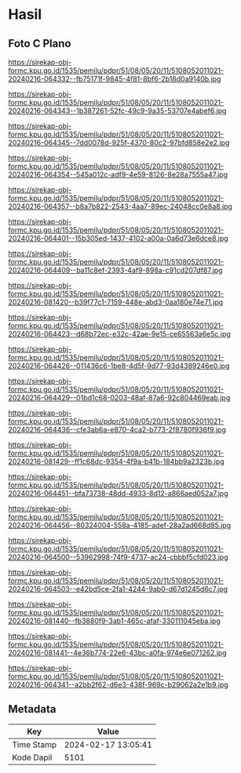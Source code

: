# Hasil

## Foto C Plano

https://sirekap-obj-formc.kpu.go.id/1535/pemilu/pdpr/51/08/05/20/11/5108052011021-20240216-064332--fb75171f-9845-4f81-8bf6-2b18d0a9140b.jpg

https://sirekap-obj-formc.kpu.go.id/1535/pemilu/pdpr/51/08/05/20/11/5108052011021-20240216-064343--1b387261-52fc-49c9-9a35-53707e4abef6.jpg

https://sirekap-obj-formc.kpu.go.id/1535/pemilu/pdpr/51/08/05/20/11/5108052011021-20240216-064345--7dd0078d-925f-4370-80c2-97bfd858e2e2.jpg

https://sirekap-obj-formc.kpu.go.id/1535/pemilu/pdpr/51/08/05/20/11/5108052011021-20240216-064354--545a012c-adf9-4e59-8126-8e28a7555a47.jpg

https://sirekap-obj-formc.kpu.go.id/1535/pemilu/pdpr/51/08/05/20/11/5108052011021-20240216-064357--b8a7b822-2543-4aa7-89ec-24048cc0e8a8.jpg

https://sirekap-obj-formc.kpu.go.id/1535/pemilu/pdpr/51/08/05/20/11/5108052011021-20240216-064401--15b305ed-1437-4102-a00a-0a6d73e6dce8.jpg

https://sirekap-obj-formc.kpu.go.id/1535/pemilu/pdpr/51/08/05/20/11/5108052011021-20240216-064409--ba11c8ef-2393-4af9-898a-c91cd207df87.jpg

https://sirekap-obj-formc.kpu.go.id/1535/pemilu/pdpr/51/08/05/20/11/5108052011021-20240216-081420--b39f77c1-7159-448e-abd3-0aa180e74e71.jpg

https://sirekap-obj-formc.kpu.go.id/1535/pemilu/pdpr/51/08/05/20/11/5108052011021-20240216-064423--d68b72ec-e32c-42ae-9e15-ce65563a6e5c.jpg

https://sirekap-obj-formc.kpu.go.id/1535/pemilu/pdpr/51/08/05/20/11/5108052011021-20240216-064426--011436c6-1be8-4d5f-9d77-93d4389246e0.jpg

https://sirekap-obj-formc.kpu.go.id/1535/pemilu/pdpr/51/08/05/20/11/5108052011021-20240216-064429--01bd1c68-0203-48af-87a6-92c804469eab.jpg

https://sirekap-obj-formc.kpu.go.id/1535/pemilu/pdpr/51/08/05/20/11/5108052011021-20240216-064436--cfe3ab6a-e870-4ca2-b773-2f8780f936f9.jpg

https://sirekap-obj-formc.kpu.go.id/1535/pemilu/pdpr/51/08/05/20/11/5108052011021-20240216-081429--ff1c68dc-9354-4f9a-b41b-184bb9a2323b.jpg

https://sirekap-obj-formc.kpu.go.id/1535/pemilu/pdpr/51/08/05/20/11/5108052011021-20240216-064451--bfa73738-48dd-4933-8d12-a866aed052a7.jpg

https://sirekap-obj-formc.kpu.go.id/1535/pemilu/pdpr/51/08/05/20/11/5108052011021-20240216-064456--80324004-558a-4185-adef-28a2ad668d85.jpg

https://sirekap-obj-formc.kpu.go.id/1535/pemilu/pdpr/51/08/05/20/11/5108052011021-20240216-064500--53962998-74f9-4737-ac24-cbbbf5cfd023.jpg

https://sirekap-obj-formc.kpu.go.id/1535/pemilu/pdpr/51/08/05/20/11/5108052011021-20240216-064503--e42bd5ce-2fa1-4244-9ab0-d67d1245d6c7.jpg

https://sirekap-obj-formc.kpu.go.id/1535/pemilu/pdpr/51/08/05/20/11/5108052011021-20240216-081440--fb3880f9-3ab1-465c-afaf-330111045eba.jpg

https://sirekap-obj-formc.kpu.go.id/1535/pemilu/pdpr/51/08/05/20/11/5108052011021-20240216-081441--4e36b774-22e6-43bc-a0fa-974e6e071262.jpg

https://sirekap-obj-formc.kpu.go.id/1535/pemilu/pdpr/51/08/05/20/11/5108052011021-20240216-064341--a2bb2f62-d6e3-438f-969c-b29062a2e1b9.jpg


## Metadata

| Key        | Value               |
| ---------- | ------------------- |
| Time Stamp | 2024-02-17 13:05:41 |
| Kode Dapil | 5101                |



